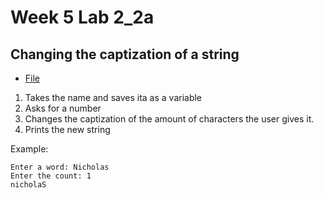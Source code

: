 # Week 5 Lab 2_2a
## Changing the captization of a string
* [File](2-2a.py)
1. Takes the name and saves ita as a variable
2. Asks for a number
3. Changes the captization of the amount of characters the user gives it.
4. Prints the new string

Example:
```
Enter a word: Nicholas
Enter the count: 1    
nicholaS
```

